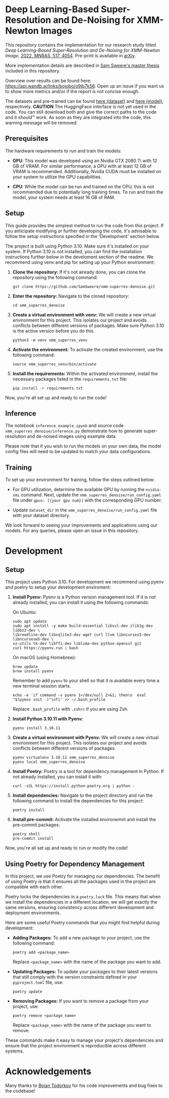 # Deep Learning-Based Super-Resolution and De-Noising for XMM-Newton Images
This repository contains the implementation for our research study titled _Deep Learning-Based Super-Resolution and De-Noising for XMM-Newton Image_, [2022, MNRAS, 517, 4054](https://doi.org/10.1093/mnras/stac2437). Pre-print is available in [arXiv](https://arxiv.org/pdf/2205.01152.pdf).

More implementation details are described in [Sam Sweere's master thesis](<../Sam Sweere - Master Thesis - Deep Learning-Based Super-Resolution and De-Noising for XMM-Newton EPIC-pn.pdf>) included in this repository.

Overview over results can be found here: https://api.wandb.ai/links/bojobo/o9jb7k56. Open up an issue if you want us to show more metrics and/or if the report is not concise enough.

The datasets and pre-trained can be found [here (dataset)](https://huggingface.co/datasets/bojanto/xmm-superres-denoise) and [here (model)](https://huggingface.co/bojanto/xmm-superres-denoise), respectively. **CAUTION** The HuggingFace interface is not yet used in the code. You can still download both and give the correct paths to the code and it _should_:tm: work. As soon as they are integrated into the code, this warning message will be removed.

## Prerequisites
The hardware requirements to run and train the models:

- **GPU**: This model was developed using an Nvidia GTX 2080 Ti with 12 GB of VRAM. For similar performance, a GPU with at least 12 GB of VRAM is recommended. Additionally, Nvidia CUDA must be installed on your system to utilize the GPU capabilities.

- **CPU**: While the model can be run and trained on the CPU, this is not recommended due to potentially long training times. To run and train the model, your system needs at least 16 GB of RAM.

## Setup
This guide provides the simplest method to run the code from this project. If you anticipate modifying or further developing the code, it's advisable to follow the setup instructions specified in the 'Development' section below.

The project is built using Python 3.10. Make sure it's installed on your system. If Python 3.10 is not installed, you can find the installation instructions further below in the develoment section of the readme. We recommend using venv and pip for setting up your Python environment:

1. **Clone the repository:** If it's not already done, you can clone the repository using the following command:

    ```
    git clone https://github.com/SamSweere/xmm-superres-denoise.git
    ```

2. **Enter the repository:** Navigate to the cloned repository:

    ```
    cd xmm_superres_denoise
    ```

3. **Create a virtual environment with venv:** We will create a new virtual environment for this project. This isolates our project and avoids conflicts between different versions of packages. Make sure Python 3.10 is the active version before you do this.

    ```
    python3 -m venv xmm_superres_venv
    ```

4. **Activate the environment:** To activate the created environment, use the following command:

    ```
    source xmm_superres_venv/bin/activate
    ```

5. **Install the requirements:** Within the activated environment, install the necessary packages listed in the `requirements.txt` file:

    ```
    pip install -r requirements.txt
    ```

Now, you're all set up and ready to run the code!



## Inference
The notebook `inference_example.ipynb` and source code `xmm_superres_denoise/inference.py` demonstrate how to generate super-resolution and de-noised images using example data.

Please note that if you wish to run the models on your own data, the model config files will need to be updated to match your data configurations.

## Training
To set up your environment for training, follow the steps outlined below:

- For GPU utilization, determine the available GPU by running the `nvidia-smi` command. Next, update the `xmm_superres_denoise/run_config.yaml` file under `gpus: [{your gpu num}]` with the corresponding GPU number.

- Update `dataset_dir` in the `xmm_superres_denoise/run_config.yaml` file with your dataset directory.

We look forward to seeing your improvements and applications using our models. For any queries, please open an issue in this repository.

# Development

## Setup
This project uses Python 3.10. For development we recommend using pyenv and poetry to setup your development enviroment:

1. **Install Pyenv:** Pyenv is a Python version management tool. If it is not already installed, you can install it using the following commands:

    On Ubuntu:

    ```
    sudo apt update
    sudo apt install -y make build-essential libssl-dev zlib1g-dev libbz2-dev \
    libreadline-dev libsqlite3-dev wget curl llvm libncurses5-dev libncursesw5-dev \
    xz-utils tk-dev libffi-dev liblzma-dev python-openssl git
    curl https://pyenv.run | bash
    ```

    On macOS (using Homebrew):

    ```
    brew update
    brew install pyenv
    ```

    Remember to add `pyenv` to your shell so that it is available every time a new terminal session starts.

    ```
    echo -e 'if command -v pyenv 1>/dev/null 2>&1; then\n  eval "$(pyenv init -)"\nfi' >> ~/.bash_profile
    ```
    Replace `.bash_profile` with `.zshrc` if you are using Zsh.

2. **Install Python 3.10.11 with Pyenv:**

    ```
    pyenv install 3.10.11
    ```

3. **Create a virtual environment with Pyenv:** We will create a new virtual environment for this project. This isolates our project and avoids conflicts between different versions of packages.

    ```
    pyenv virtualenv 3.10.11 xmm_superres_denoise
    pyenv local xmm_superres_denoise
    ```

4. **Install Poetry:** Poetry is a tool for dependency management in Python. If not already installed, you can install it with:

    ```
    curl -sSL https://install.python-poetry.org | python -
    ```

5. **Install dependencies:** Navigate to the project directory and run the following command to install the dependencies for this project:

    ```
    poetry install
    ```

6. **Install pre-commit:** Activate the installed environemnt and install the pre-commit packages:
    ```
    poetry shell
    pre-commit install
    ```

Now, you're all set up and ready to run or modify the code!

## Using Poetry for Dependency Management
In this project, we use Poetry for managing our dependencies. The benefit of using Poetry is that it ensures all the packages used in the project are compatible with each other.

Poetry locks the dependencies in a `poetry.lock` file. This means that when we install the dependencies in a different location, we will get exactly the same versions, ensuring consistency across different development and deployment environments.

Here are some useful Poetry commands that you might find helpful during development:

- **Adding Packages:** To add a new package to your project, use the following command:

    ```
    poetry add <package_name>
    ```

    Replace `<package_name>` with the name of the package you want to add.

- **Updating Packages:** To update your packages to their latest versions that still comply with the version constraints defined in your `pyproject.toml` file, use:

    ```
    poetry update
    ```

- **Removing Packages:** If you want to remove a package from your project, use:

    ```
    poetry remove <package_name>
    ```

    Replace `<package_name>` with the name of the package you want to remove.

These commands make it easy to manage your project's dependencies and ensure that the project environment is reproducible across different systems.

# Acknowledgements
Many thanks to [Bojan Todorkov](https://github.com/bojobo) for his code improvements and bug fixes to the codebase!
